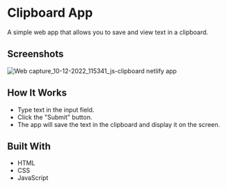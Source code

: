 # Clipboard App
A simple web app that allows you to save and view text in a clipboard.

## Screenshots

![Web capture_10-12-2022_115341_js-clipboard netlify app](https://user-images.githubusercontent.com/110158807/206835375-ca2d4cec-ebed-4813-bceb-9372e4c84352.jpeg)

## How It Works
- Type text in the input field.
- Click the "Submit" button.
- The app will save the text in the clipboard and display it on the screen.
## Built With
- HTML
- CSS
- JavaScript
